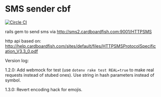 # SMS sender cbf

[![Circle CI](https://circleci.com/gh/MJ-Ghorbanalibeik/sms_sender_cbf/tree/master.svg?style=svg)](https://circleci.com/gh/MJ-Ghorbanalibeik/sms_sender_cbf/tree/master)

rails gem to send sms via http://sms2.cardboardfish.com:9001/HTTPSMS

http api based on: 
http://help.cardboardfish.com/sites/default/files/HTTPSMSProtocolSpecification_V3.3_0.pdf

Version log:

  1.2.0: 
    Add webmock for test (use ```dotenv rake test REAL=true``` to make real requests instead of stubed ones). 
    Use string in hash parameters instead of symbol.

  1.3.0: 
    Revert encoding hack for emojis.
